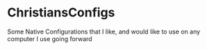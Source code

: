 # ChristiansConfigs
Some Native Configurations that I like, and would like to use on any computer I use going forward
